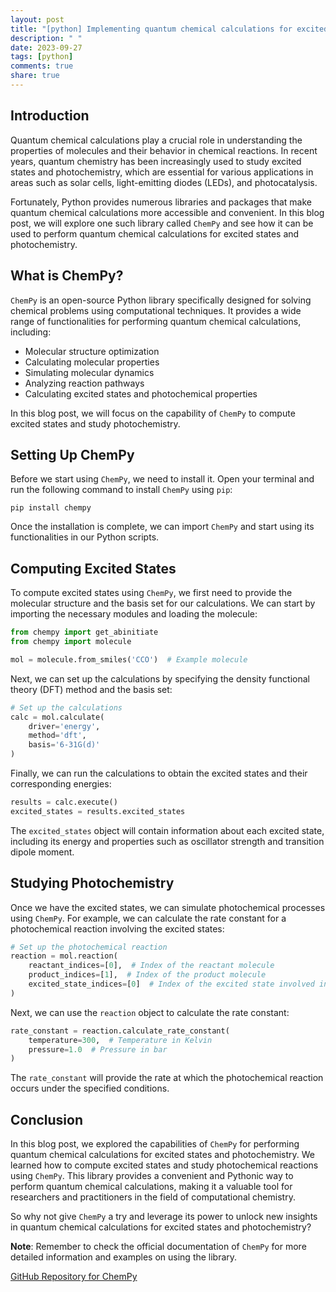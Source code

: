 ```yaml
---
layout: post
title: "[python] Implementing quantum chemical calculations for excited states and photochemistry with Python ChemPy"
description: " "
date: 2023-09-27
tags: [python]
comments: true
share: true
---
```


## Introduction

Quantum chemical calculations play a crucial role in understanding the properties of molecules and their behavior in chemical reactions. In recent years, quantum chemistry has been increasingly used to study excited states and photochemistry, which are essential for various applications in areas such as solar cells, light-emitting diodes (LEDs), and photocatalysis.

Fortunately, Python provides numerous libraries and packages that make quantum chemical calculations more accessible and convenient. In this blog post, we will explore one such library called `ChemPy` and see how it can be used to perform quantum chemical calculations for excited states and photochemistry.

## What is ChemPy?

`ChemPy` is an open-source Python library specifically designed for solving chemical problems using computational techniques. It provides a wide range of functionalities for performing quantum chemical calculations, including:

- Molecular structure optimization
- Calculating molecular properties
- Simulating molecular dynamics
- Analyzing reaction pathways
- Calculating excited states and photochemical properties

In this blog post, we will focus on the capability of `ChemPy` to compute excited states and study photochemistry.

## Setting Up ChemPy

Before we start using `ChemPy`, we need to install it. Open your terminal and run the following command to install `ChemPy` using `pip`:

```shell
pip install chempy
```

Once the installation is complete, we can import `ChemPy` and start using its functionalities in our Python scripts.

## Computing Excited States

To compute excited states using `ChemPy`, we first need to provide the molecular structure and the basis set for our calculations. We can start by importing the necessary modules and loading the molecule:

```python
from chempy import get_abinitiate
from chempy import molecule

mol = molecule.from_smiles('CCO')  # Example molecule
```

Next, we can set up the calculations by specifying the density functional theory (DFT) method and the basis set:

```python
# Set up the calculations
calc = mol.calculate(
    driver='energy',
    method='dft',
    basis='6-31G(d)'
)
```

Finally, we can run the calculations to obtain the excited states and their corresponding energies:

```python
results = calc.execute()
excited_states = results.excited_states
```

The `excited_states` object will contain information about each excited state, including its energy and properties such as oscillator strength and transition dipole moment.

## Studying Photochemistry

Once we have the excited states, we can simulate photochemical processes using `ChemPy`. For example, we can calculate the rate constant for a photochemical reaction involving the excited states:

```python
# Set up the photochemical reaction
reaction = mol.reaction(
    reactant_indices=[0],  # Index of the reactant molecule
    product_indices=[1],  # Index of the product molecule
    excited_state_indices=[0]  # Index of the excited state involved in the reaction
)
```

Next, we can use the `reaction` object to calculate the rate constant:

```python
rate_constant = reaction.calculate_rate_constant(
    temperature=300,  # Temperature in Kelvin
    pressure=1.0  # Pressure in bar
)
```

The `rate_constant` will provide the rate at which the photochemical reaction occurs under the specified conditions.

## Conclusion

In this blog post, we explored the capabilities of `ChemPy` for performing quantum chemical calculations for excited states and photochemistry. We learned how to compute excited states and study photochemical reactions using `ChemPy`. This library provides a convenient and Pythonic way to perform quantum chemical calculations, making it a valuable tool for researchers and practitioners in the field of computational chemistry.

So why not give `ChemPy` a try and leverage its power to unlock new insights in quantum chemical calculations for excited states and photochemistry?

**Note**: Remember to check the official documentation of `ChemPy` for more detailed information and examples on using the library.

[GitHub Repository for ChemPy](https://github.com/biochem-fan/chempy)